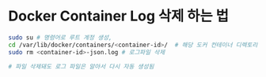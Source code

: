 # Docker Container Log 삭제 하는 법

```bash
sudo su # 명령어로 루트 계정 생성,
cd /var/lib/docker/containers/<container-id>/  # 해당 도커 컨테이너 디렉토리로 이동
sudo rm <container-id>-json.log # 로그파일 삭제

# 파일 삭제돼도 로그 파일은 알아서 다시 자동 생성됨
```